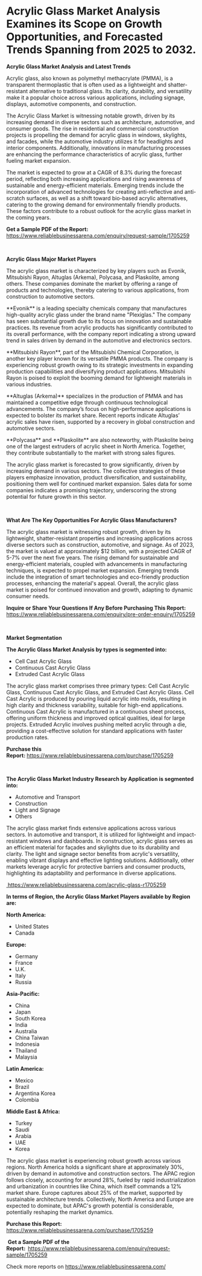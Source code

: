 <p><h1>Acrylic Glass Market Analysis Examines its Scope on Growth Opportunities, and Forecasted Trends Spanning from 2025 to 2032.</h1></p><p><strong>Acrylic Glass Market Analysis and Latest Trends</strong></p>
<p><p>Acrylic glass, also known as polymethyl methacrylate (PMMA), is a transparent thermoplastic that is often used as a lightweight and shatter-resistant alternative to traditional glass. Its clarity, durability, and versatility make it a popular choice across various applications, including signage, displays, automotive components, and construction.</p><p>The Acrylic Glass Market is witnessing notable growth, driven by its increasing demand in diverse sectors such as architecture, automotive, and consumer goods. The rise in residential and commercial construction projects is propelling the demand for acrylic glass in windows, skylights, and facades, while the automotive industry utilizes it for headlights and interior components. Additionally, innovations in manufacturing processes are enhancing the performance characteristics of acrylic glass, further fueling market expansion.</p><p>The market is expected to grow at a CAGR of 8.3% during the forecast period, reflecting both increasing applications and rising awareness of sustainable and energy-efficient materials. Emerging trends include the incorporation of advanced technologies for creating anti-reflective and anti-scratch surfaces, as well as a shift toward bio-based acrylic alternatives, catering to the growing demand for environmentally friendly products. These factors contribute to a robust outlook for the acrylic glass market in the coming years.</p></p>
<p><strong>Get a Sample PDF of the Report:&nbsp;</strong> <a href="https://www.reliablebusinessarena.com/enquiry/request-sample/1705259?utm_campaign=3566&utm_medium=2&utm_source=Github&utm_content=ia&utm_term=01042025&utm_id=acrylic-glass">https://www.reliablebusinessarena.com/enquiry/request-sample/1705259</a></p>
<p>&nbsp;</p>
<p><strong>Acrylic Glass Major Market Players</strong></p>
<p><p>The acrylic glass market is characterized by key players such as Evonik, Mitsubishi Rayon, Altuglas (Arkema), Polycasa, and Plaskolite, among others. These companies dominate the market by offering a range of products and technologies, thereby catering to various applications, from construction to automotive sectors.</p><p>**Evonik** is a leading specialty chemicals company that manufactures high-quality acrylic glass under the brand name "Plexiglas." The company has seen substantial growth due to its focus on innovation and sustainable practices. Its revenue from acrylic products has significantly contributed to its overall performance, with the company report indicating a strong upward trend in sales driven by demand in the automotive and electronics sectors.</p><p>**Mitsubishi Rayon**, part of the Mitsubishi Chemical Corporation, is another key player known for its versatile PMMA products. The company is experiencing robust growth owing to its strategic investments in expanding production capabilities and diversifying product applications. Mitsubishi Rayon is poised to exploit the booming demand for lightweight materials in various industries.</p><p>**Altuglas (Arkema)** specializes in the production of PMMA and has maintained a competitive edge through continuous technological advancements. The company’s focus on high-performance applications is expected to bolster its market share. Recent reports indicate Altuglas’ acrylic sales have risen, supported by a recovery in global construction and automotive sectors.</p><p>**Polycasa** and **Plaskolite** are also noteworthy, with Plaskolite being one of the largest extruders of acrylic sheet in North America. Together, they contribute substantially to the market with strong sales figures.</p><p>The acrylic glass market is forecasted to grow significantly, driven by increasing demand in various sectors. The collective strategies of these players emphasize innovation, product diversification, and sustainability, positioning them well for continued market expansion. Sales data for some companies indicates a promising trajectory, underscoring the strong potential for future growth in this sector.</p></p>
<p>&nbsp;</p>
<p><strong>What Are The Key Opportunities For Acrylic Glass Manufacturers?</strong></p>
<p><p>The acrylic glass market is witnessing robust growth, driven by its lightweight, shatter-resistant properties and increasing applications across diverse sectors such as construction, automotive, and signage. As of 2023, the market is valued at approximately $12 billion, with a projected CAGR of 5-7% over the next five years. The rising demand for sustainable and energy-efficient materials, coupled with advancements in manufacturing techniques, is expected to propel market expansion. Emerging trends include the integration of smart technologies and eco-friendly production processes, enhancing the material's appeal. Overall, the acrylic glass market is poised for continued innovation and growth, adapting to dynamic consumer needs.</p></p>
<p><strong>Inquire or Share Your Questions If Any Before Purchasing This Report:</strong> <a href="https://www.reliablebusinessarena.com/enquiry/pre-order-enquiry/1705259?utm_campaign=3566&utm_medium=2&utm_source=Github&utm_content=ia&utm_term=01042025&utm_id=acrylic-glass">https://www.reliablebusinessarena.com/enquiry/pre-order-enquiry/1705259</a></p>
<p>&nbsp;</p>
<p><strong>Market Segmentation</strong></p>
<p><strong>The Acrylic Glass Market Analysis by types is segmented into:</strong></p>
<p><ul><li>Cell Cast Acrylic Glass</li><li>Continuous Cast Acrylic Glass</li><li>Extruded Cast Acrylic Glass</li></ul></p>
<p><p>The acrylic glass market comprises three primary types: Cell Cast Acrylic Glass, Continuous Cast Acrylic Glass, and Extruded Cast Acrylic Glass. Cell Cast Acrylic is produced by pouring liquid acrylic into molds, resulting in high clarity and thickness variability, suitable for high-end applications. Continuous Cast Acrylic is manufactured in a continuous sheet process, offering uniform thickness and improved optical qualities, ideal for large projects. Extruded Acrylic involves pushing melted acrylic through a die, providing a cost-effective solution for standard applications with faster production rates.</p></p>
<p><strong>Purchase this Report:&nbsp;</strong><a href="https://www.reliablebusinessarena.com/purchase/1705259?utm_campaign=3566&utm_medium=2&utm_source=Github&utm_content=ia&utm_term=01042025&utm_id=acrylic-glass">https://www.reliablebusinessarena.com/purchase/1705259</a></p>
<p>&nbsp;</p>
<p><strong>The Acrylic Glass Market Industry Research by Application is segmented into:</strong></p>
<p><ul><li>Automotive and Transport</li><li>Construction</li><li>Light and Signage</li><li>Others</li></ul></p>
<p><p>The acrylic glass market finds extensive applications across various sectors. In automotive and transport, it is utilized for lightweight and impact-resistant windows and dashboards. In construction, acrylic glass serves as an efficient material for façades and skylights due to its durability and clarity. The light and signage sector benefits from acrylic's versatility, enabling vibrant displays and effective lighting solutions. Additionally, other markets leverage acrylic for protective barriers and consumer products, highlighting its adaptability and performance in diverse applications.</p></p>
<p><a href="https://www.reliablebusinessarena.com/acrylic-glass-r1705259?utm_campaign=3566&utm_medium=2&utm_source=Github&utm_content=ia&utm_term=01042025&utm_id=acrylic-glass">&nbsp;https://www.reliablebusinessarena.com/acrylic-glass-r1705259</a></p>
<p><strong>In terms of Region, the Acrylic Glass Market Players available by Region are:</strong></p>
<p>
    <p> <strong> North America: </strong>
        <ul>
            <li>United States</li>
            <li>Canada</li>
        </ul>
        </p> 
    <p> <strong> Europe: </strong>
        <ul>
            <li>Germany</li>
            <li>France</li>
            <li>U.K.</li>
            <li>Italy</li>
            <li>Russia</li>
        </ul>
        </p> 
    <p> <strong> Asia-Pacific: </strong>
        <ul>
            <li>China</li>
            <li>Japan</li>
            <li>South Korea</li>
            <li>India</li>
            <li>Australia</li>
            <li>China Taiwan</li>
            <li>Indonesia</li>
            <li>Thailand</li>
            <li>Malaysia</li>
        </ul>
        </p> 
    <p> <strong> Latin America: </strong>
        <ul>
            <li>Mexico</li>
            <li>Brazil</li>
            <li>Argentina Korea</li>
            <li>Colombia</li>
        </ul>
        </p> 
    <p> <strong> Middle East & Africa: </strong>
        <ul>
            <li>Turkey</li>
            <li>Saudi</li>
            <li>Arabia</li>
            <li>UAE</li>
            <li>Korea</li>
        </ul>
    </p>
    </p>
<p><p>The acrylic glass market is experiencing robust growth across various regions. North America holds a significant share at approximately 30%, driven by demand in automotive and construction sectors. The APAC region follows closely, accounting for around 28%, fueled by rapid industrialization and urbanization in countries like China, which itself commands a 12% market share. Europe captures about 25% of the market, supported by sustainable architecture trends. Collectively, North America and Europe are expected to dominate, but APAC's growth potential is considerable, potentially reshaping the market dynamics.</p></p>
<p><strong>Purchase this Report: </strong><a href="https://www.reliablebusinessarena.com/purchase/1705259?utm_campaign=3566&utm_medium=2&utm_source=Github&utm_content=ia&utm_term=01042025&utm_id=acrylic-glass">https://www.reliablebusinessarena.com/purchase/1705259</a></p>
<p>&nbsp;<strong>Get a Sample PDF of the Report:&nbsp;&nbsp;</strong><a href="https://www.reliablebusinessarena.com/enquiry/request-sample/1705259?utm_campaign=3566&utm_medium=2&utm_source=Github&utm_content=ia&utm_term=01042025&utm_id=acrylic-glass">https://www.reliablebusinessarena.com/enquiry/request-sample/1705259</a></p>
<p><strong></strong></p>
<p>Check more reports on <a href="https://www.reliablebusinessarena.com/?utm_campaign=3566&utm_medium=2&utm_source=Github&utm_content=ia&utm_term=01042025&utm_id=acrylic-glass">https://www.reliablebusinessarena.com/</a></p>
